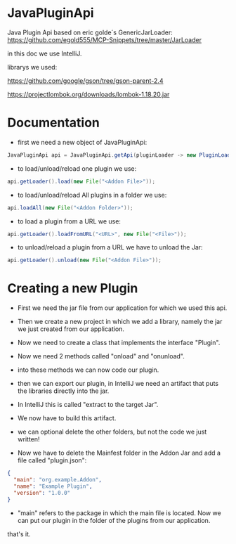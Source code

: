 # JavaPluginApi
Java Plugin Api based on eric golde´s GenericJarLoader: https://github.com/egold555/MCP-Snippets/tree/master/JarLoader

in this doc we use IntelliJ.


librarys we used:

https://github.com/google/gson/tree/gson-parent-2.4

https://projectlombok.org/downloads/lombok-1.18.20.jar

# Documentation

- first we need a new object of JavaPluginApi:
```Java
JavaPluginApi api = JavaPluginApi.getApi(pluginLoader -> new PluginLoader(), "JavaPluginApiTeam");
```

- to load/unload/reload one plugin we use:
```Java
api.getLoader().load(new File("<Addon File>"));
```

- to load/unload/reload All plugins in a folder we use:
```Java
api.loadAll(new File("<Addon Folder>"));
```

- to load a plugin from a URL we use:
```Java
api.getLoader().loadFromURL("<URL>", new File("<File>"));
```

- to unload/reload a plugin from a URL we have to unload the Jar:
```Java
api.getLoader().unload(new File("<Addon File>"));
```

# Creating a new Plugin

- First we need the jar file from our application for which we used this api.

- Then we create a new project in which we add a library, namely the jar we just created from our application.

- Now we need to create a class that implements the interface "Plugin".

- Now we need 2 methods called "onload" and "onunload".

- into these methods we can now code our plugin.

- then we can export our plugin, in IntelliJ we need an artifact that puts the libraries directly into the jar.
- In IntelliJ this is called "extract to the target Jar".

- We now have to build this artifact.

- we can optional delete the other folders, but not the code we just written!

- Now we have to delete the Mainfest folder in the Addon Jar and add a file called "plugin.json":
```Json
{
  "main": "org.example.Addon",
  "name": "Example Plugin",
  "version": "1.0.0"
}
```
- "main" refers to the package in which the main file is located.
Now we can put our plugin in the folder of the plugins from our application.

that's it.

